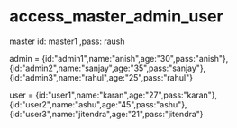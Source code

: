 # access_master_admin_user
master id: master1 ,pass: raush

admin =
     {id:"admin1",name:"anish",age:"30",pass:"anish"},
     {id:"admin2",name:"sanjay",age:"35",pass:"sanjay"},
     {id:"admin3",name:"rahul",age:"25",pass:"rahul"}


user =
     {id:"user1",name:"karan",age:"27",pass:"karan"},
     {id:"user2",name:"ashu",age:"45",pass:"ashu"},
     {id:"user3",name:"jitendra",age:"21",pass:"jitendra"}
